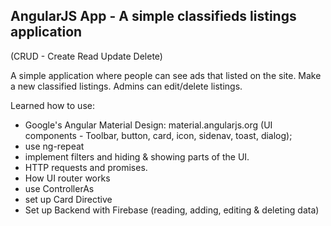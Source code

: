 ## AngularJS App - A simple classifieds listings application ##
(CRUD - Create Read Update Delete)

A simple application where people can see ads that listed on the site. Make a new classified listings. Admins can edit/delete listings.

Learned how to use:
- Google's Angular Material Design: material.angularjs.org (UI components - Toolbar, button, card, icon, sidenav, toast, dialog);
- use ng-repeat 
- implement filters and hiding & showing parts of the UI. 
- HTTP requests and promises. 
- How UI router works
- use ControllerAs
- set up Card Directive
- Set up Backend with Firebase (reading, adding, editing & deleting data)